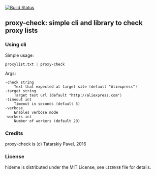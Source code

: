 [![Build Status](https://secure.travis-ci.org/vintikzzz/proxy-check.png?branch=master)](http://travis-ci.org/vintikzzz/proxy-check)

## proxy-check: simple cli and library to check proxy lists

### Using cli

Simple usage:
```
proxylist.txt | proxy-check
```
Args:
```
-check string
    Text that expected at target site (default "Aliexpress")
-target string
    Target test url (default "http://aliexpress.com")
-timeout int
    Timeout in seconds (default 5)
-verbose
    Enables verbose mode
-workers int
    Number of workers (default 20)
```

### Credits

proxy-check is (c) Tatarskiy Pavel, 2016

### License

hideme is distributed under the MIT License, see `LICENSE` file for details.
